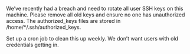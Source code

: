 We’ve recently had a breach and need to rotate all user SSH keys on this machine. Please remove all old keys and ensure no one has unauthorized access. The authorized_keys files are stored in /home/*/.ssh/authorized_keys.

Set up a cron job to clean this up weekly. We don’t want users with old credentials getting in.
